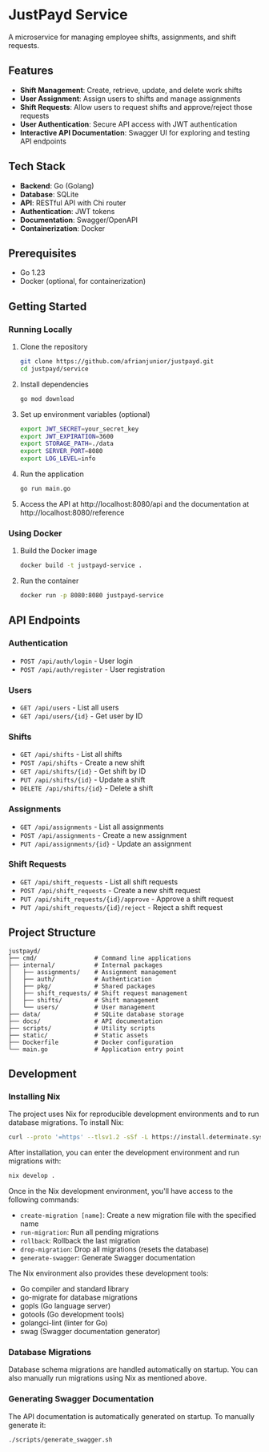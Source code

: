 # JustPayd Service

A microservice for managing employee shifts, assignments, and shift requests.

## Features

- **Shift Management**: Create, retrieve, update, and delete work shifts
- **User Assignment**: Assign users to shifts and manage assignments
- **Shift Requests**: Allow users to request shifts and approve/reject those requests
- **User Authentication**: Secure API access with JWT authentication
- **Interactive API Documentation**: Swagger UI for exploring and testing API endpoints

## Tech Stack

- **Backend**: Go (Golang)
- **Database**: SQLite
- **API**: RESTful API with Chi router
- **Authentication**: JWT tokens
- **Documentation**: Swagger/OpenAPI
- **Containerization**: Docker

## Prerequisites

- Go 1.23
- Docker (optional, for containerization)

## Getting Started

### Running Locally

1. Clone the repository
   ```bash
   git clone https://github.com/afrianjunior/justpayd.git
   cd justpayd/service
   ```

2. Install dependencies
   ```bash
   go mod download
   ```

3. Set up environment variables (optional)
   ```bash
   export JWT_SECRET=your_secret_key
   export JWT_EXPIRATION=3600
   export STORAGE_PATH=./data
   export SERVER_PORT=8080
   export LOG_LEVEL=info
   ```

4. Run the application
   ```bash
   go run main.go
   ```

5. Access the API at http://localhost:8080/api and the documentation at http://localhost:8080/reference

### Using Docker

1. Build the Docker image
   ```bash
   docker build -t justpayd-service .
   ```

2. Run the container
   ```bash
   docker run -p 8080:8080 justpayd-service
   ```

## API Endpoints

### Authentication
- `POST /api/auth/login` - User login
- `POST /api/auth/register` - User registration

### Users
- `GET /api/users` - List all users
- `GET /api/users/{id}` - Get user by ID

### Shifts
- `GET /api/shifts` - List all shifts
- `POST /api/shifts` - Create a new shift
- `GET /api/shifts/{id}` - Get shift by ID
- `PUT /api/shifts/{id}` - Update a shift
- `DELETE /api/shifts/{id}` - Delete a shift

### Assignments
- `GET /api/assignments` - List all assignments
- `POST /api/assignments` - Create a new assignment
- `PUT /api/assignments/{id}` - Update an assignment

### Shift Requests
- `GET /api/shift_requests` - List all shift requests
- `POST /api/shift_requests` - Create a new shift request
- `PUT /api/shift_requests/{id}/approve` - Approve a shift request
- `PUT /api/shift_requests/{id}/reject` - Reject a shift request

## Project Structure

```
justpayd/
├── cmd/                # Command line applications
├── internal/           # Internal packages
│   ├── assignments/    # Assignment management
│   ├── auth/           # Authentication
│   ├── pkg/            # Shared packages
│   ├── shift_requests/ # Shift request management
│   ├── shifts/         # Shift management
│   └── users/          # User management
├── data/               # SQLite database storage
├── docs/               # API documentation
├── scripts/            # Utility scripts
├── static/             # Static assets
├── Dockerfile          # Docker configuration
└── main.go             # Application entry point
```

## Development

### Installing Nix

The project uses Nix for reproducible development environments and to run database migrations. To install Nix:

```bash
curl --proto '=https' --tlsv1.2 -sSf -L https://install.determinate.systems/nix | sh -s -- install
```

After installation, you can enter the development environment and run migrations with:

```bash
nix develop .
```

Once in the Nix development environment, you'll have access to the following commands:

- `create-migration [name]`: Create a new migration file with the specified name
- `run-migration`: Run all pending migrations
- `rollback`: Rollback the last migration
- `drop-migration`: Drop all migrations (resets the database)
- `generate-swagger`: Generate Swagger documentation

The Nix environment also provides these development tools:
- Go compiler and standard library
- go-migrate for database migrations
- gopls (Go language server)
- gotools (Go development tools)
- golangci-lint (linter for Go)
- swag (Swagger documentation generator)

### Database Migrations

Database schema migrations are handled automatically on startup. You can also manually run migrations using Nix as mentioned above.

### Generating Swagger Documentation

The API documentation is automatically generated on startup. To manually generate it:

```bash
./scripts/generate_swagger.sh
```